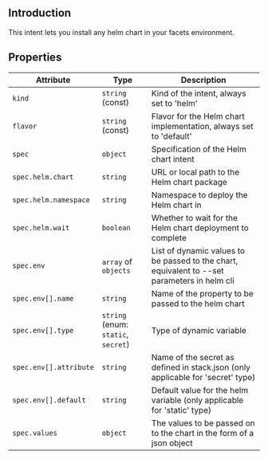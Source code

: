 ## Introduction

This intent lets you install any helm chart in your facets environment. 

## Properties

| Attribute              | Type                                | Description                                                                                  |
|------------------------|-------------------------------------|----------------------------------------------------------------------------------------------|
| `kind`                 | `string` (const)                    | Kind of the intent, always set to 'helm'                                                     |
| `flavor`               | `string` (const)                    | Flavor for the Helm chart implementation, always set to 'default'                            |
| `spec`                 | `object`                            | Specification of the Helm chart intent                                                       |
| `spec.helm.chart`      | `string`                            | URL or local path to the Helm chart package                                                  |
| `spec.helm.namespace`  | `string`                            | Namespace to deploy the Helm chart in                                                        |
| `spec.helm.wait`       | `boolean`                           | Whether to wait for the Helm chart deployment to complete                                    |
| `spec.env`             | `array` of `objects`                | List of dynamic values to be passed to the chart, equivalent to --set parameters in helm cli |
| `spec.env[].name`      | `string`                            | Name of the property to be passed to the helm chart                                          |
| `spec.env[].type`      | `string` (enum: `static`, `secret`) | Type of dynamic variable                                                                     |
| `spec.env[].attribute` | `string`                            | Name of the secret as defined in stack.json (only applicable for 'secret' type)              |
| `spec.env[].default`   | `string`                            | Default value for the helm variable (only applicable for 'static' type)                      |
| `spec.values`          | `object`                            | The values to be passed on to the chart in the form of a json object                         |
